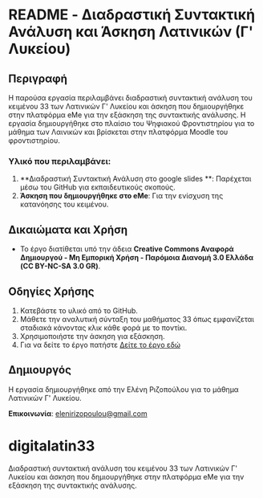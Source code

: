 # README - Διαδραστική Συντακτική Ανάλυση και Άσκηση Λατινικών (Γ' Λυκείου)

## Περιγραφή
Η παρούσα εργασία περιλαμβάνει διαδραστική συντακτική ανάλυση του κειμένου 33 των Λατινικών Γ' Λυκείου και άσκηση που δημιουργήθηκε στην πλατφόρμα eMe για την εξάσκηση της συντακτικής ανάλυσης. Η εργασία δημιουργήθηκε στο πλαίσιο του Ψηφιακού Φροντιστηρίου για το μάθημα των Λαινικών και βρίσκεται στην πλατφόρμα Moodle του φροντιστηρίου.

### Υλικό που περιλαμβάνει:
1. **Διαδραστική Συντακτική Ανάλυση στο google slides **: Παρέχεται μέσω του GitHub για εκπαιδευτικούς σκοπούς.
2. **Άσκηση που δημιουργήθηκε στο eMe**: Για την ενίσχυση της κατανόησης του κειμένου.

## Δικαιώματα και Χρήση
- Το έργο διατίθεται υπό την άδεια **Creative Commons Αναφορά Δημιουργού - Μη Εμπορική Χρήση - Παρόμοια Διανομή 3.0 Ελλάδα (CC BY-NC-SA 3.0 GR)**.

## Οδηγίες Χρήσης
1. Κατεβάστε το υλικό από το GitHub.
2. Μάθετε την αναλυτική σύνταξη του μαθήματος 33 όπως εμφανίζεται σταδιακά κάνοντας κλικ κάθε φορά με το ποντίκι.
3. Χρησιμοποιήστε την άσκηση για εξάσκηση.
4. Για να δείτε το έργο πατήστε [Δείτε το έργο εδώ](https://docs.google.com/presentation/d/e/2PACX-1vTMcAW3J7pdr_-esKUjyfzey_V1iLJtQVVSS__Bna_lutZuBTs6LsoKXIV4il7N_PhAtAOEgEDaGRV8/pub?start=false&loop=false&delayms=3000)


## Δημιουργός
Η εργασία δημιουργήθηκε από την Ελένη Ριζοπούλου για το μάθημα Λατινικών Γ' Λυκείου.

**Επικοινωνία**: elenirizopoulou@gmail.com
# digitalatin33
Διαδραστική συντακτική ανάλυση του κειμένου 33 των Λατινικών Γ' Λυκείου και άσκηση που δημιουργήθηκε στην πλατφόρμα eMe για την εξάσκηση της συντακτικής ανάλυσης.
